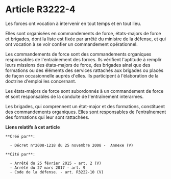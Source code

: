 # Article R3222-4

Les forces ont vocation à intervenir en tout temps et en tout lieu.

Elles sont organisées en commandements de force, états-majors de force et brigades, dont la liste est fixée par arrêté du
ministre de la défense, et qui ont vocation à se voir confier un commandement opérationnel.

Les commandements de force sont des commandements organiques responsables de l'entraînement des forces. Ils vérifient
l'aptitude à remplir leurs missions des états-majors de force, des brigades ainsi que des formations ou des éléments des
services rattachés aux brigades ou placés de façon occasionnelle auprès d'elles. Ils participent à l'élaboration de la
doctrine d'emploi les concernant.

Les états-majors de force sont subordonnés à un commandement de force et sont responsables de la conduite de l'entraînement
interarmes.

Les brigades, qui comprennent un état-major et des formations, constituent des commandements organiques. Elles sont
responsables de l'entraînement des formations qui leur sont rattachées.

**Liens relatifs à cet article**

	**Créé par**:

	  - Décret n°2008-1218 du 25 novembre 2008 -  Annexe (V)

	**Cité par**:

	  - Arrêté du 25 février 2015 - art. 2 (V)
	  - Arrêté du 27 mars 2017 - art. 9
	  - Code de la défense. - art. R3222-10 (V)
